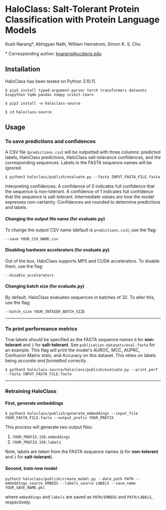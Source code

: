 # HaloClass: Salt-Tolerant Protein Classification with Protein Language Models

Kush Narang*, Abhigyan Nath, William Hemstrom, Simon K. S. Chu

\* Corresponding author: knarang@ucdavis.edu

## Installation

HaloClass has been tested on Python 3.10.11.

`$ pip3 install typed-argument-parser torch transformers datasets biopython tqdm pandas numpy scikit-learn`

`$ pip3 install -e haloclass-source`

`$ cd haloclass-source`

## Usage


### To save predictions and confidences

A CSV file (`predictions.csv`) will be outputted with three columns: predicted labels, HaloClass predictions, HaloClass salt-tolerance confidences, and the corresponding sequences. Labels in the FASTA sequence names will be ignored.

`$ python3 haloclass/publish/evaluate.py --fasta INPUT_FASTA_FILE.fasta`

Interpreting confidences: A confidence of 0 indicates full confidence that the sequence is non-tolerant. A confidence of 1 indicates full confidence that the sequence is salt-tolerant. Intermediate values are how the model expresses non-certainty. Confidences are rounded to determine predictions and labels.


#### Changing the output file name (for evaluate.py)

To change the output CSV name (default is `predictions.csv`), use the flag:

`--save YOUR_CSV_NAME.csv`


#### Disabling hardware accelerators (for evaluate.py)

Out of the box, HaloClass supports MPS and CUDA accelerators. To disable them, use the flag:

`--disable_accelerators`

#### Changing batch size (for evaluate.py)

By default, HaloClass evaluates sequences in batches of 32. To alter this, use the flag:

`--batch_size YOUR_INTEGER_BATCH_SIZE`


---

### To print performance metrics

True labels should be specified as the FASTA sequence names `0` for **non-tolerant** and `1` for **salt-tolerant**. See `publication-datasets/eval.fasta` for an example. This flag will print the model's AUROC, MCC, AUPRC, Confusion Matrix stats, and Accuracy on this dataset. This relies on labels being _accurate and formatted correctly_.

`$ python3 haloclass-source/haloclass/publish/evaluate.py --print_perf --fasta INPUT_FASTA_FILE.fasta`

---

### Retraining HaloClass

#### First, generate embeddings

`$ python3 haloclass/publish/generate_embeddings --input_file YOUR_FASTA_FILE.fasta --output_prefix YOUR_PREFIX`

This process will generate two output files:

1. `YOUR_PREFIX.150.embeddings`
2. `YOUR_PREFIX.150.labels`

Note, labels are taken from the FASTA sequence names (`0` for **non-tolerant** and `1` for **salt-tolerant**).

#### Second, train new model

`python3 haloclass/publish/create_model.py --data_path PATH --embeddings_source EMBEDS --labels_source LABELS --save_name YOUR_SAVE_NAME.pkl`

where `embeddings` and `labels` are saved as `PATH/EMBEDS` and `PATH/LABELS`, respectively.